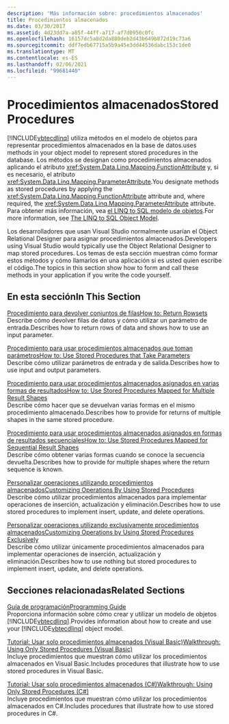 ```yaml
---
description: 'Más información sobre: procedimientos almacenados'
title: Procedimientos almacenados
ms.date: 03/30/2017
ms.assetid: 4d23dd7a-a85f-44ff-a717-af7d0950c0fc
ms.openlocfilehash: 16157dc5a8d2da880deb2d43b649b872d19c73a6
ms.sourcegitcommit: ddf7edb67715a5b9a45e3dd44536dabc153c1de0
ms.translationtype: MT
ms.contentlocale: es-ES
ms.lasthandoff: 02/06/2021
ms.locfileid: "99681440"
---
```

# <a name="stored-procedures"></a><span data-ttu-id="6ec01-103">Procedimientos almacenados</span><span class="sxs-lookup"><span data-stu-id="6ec01-103">Stored Procedures</span></span>

[!INCLUDE[vbtecdlinq](../../../../../../includes/vbtecdlinq-md.md)] <span data-ttu-id="6ec01-104">utiliza métodos en el modelo de objetos para representar procedimientos almacenados en la base de datos.</span><span class="sxs-lookup"><span data-stu-id="6ec01-104">uses methods in your object model to represent stored procedures in the database.</span></span> <span data-ttu-id="6ec01-105">Los métodos se designan como procedimientos almacenados aplicando el atributo <xref:System.Data.Linq.Mapping.FunctionAttribute> y, si es necesario, el atributo <xref:System.Data.Linq.Mapping.ParameterAttribute>.</span><span class="sxs-lookup"><span data-stu-id="6ec01-105">You designate methods as stored procedures by applying the <xref:System.Data.Linq.Mapping.FunctionAttribute> attribute and, where required, the <xref:System.Data.Linq.Mapping.ParameterAttribute> attribute.</span></span> <span data-ttu-id="6ec01-106">Para obtener más información, vea [el LINQ to SQL modelo de objetos](the-linq-to-sql-object-model.md).</span><span class="sxs-lookup"><span data-stu-id="6ec01-106">For more information, see [The LINQ to SQL Object Model](the-linq-to-sql-object-model.md).</span></span>  
  
 <span data-ttu-id="6ec01-107">Los desarrolladores que usan Visual Studio normalmente usarían el Object Relational Designer para asignar procedimientos almacenados.</span><span class="sxs-lookup"><span data-stu-id="6ec01-107">Developers using Visual Studio would typically use the Object Relational Designer to map stored procedures.</span></span> <span data-ttu-id="6ec01-108">Los temas de esta sección muestran cómo formar estos métodos y cómo llamarlos en una aplicación si es usted quien escribe el código.</span><span class="sxs-lookup"><span data-stu-id="6ec01-108">The topics in this section show how to form and call these methods in your application if you write the code yourself.</span></span>  
  
## <a name="in-this-section"></a><span data-ttu-id="6ec01-109">En esta sección</span><span class="sxs-lookup"><span data-stu-id="6ec01-109">In This Section</span></span>  

 [<span data-ttu-id="6ec01-110">Procedimiento para devolver conjuntos de filas</span><span class="sxs-lookup"><span data-stu-id="6ec01-110">How to: Return Rowsets</span></span>](how-to-return-rowsets.md)  
 <span data-ttu-id="6ec01-111">Describe cómo devolver filas de datos y cómo utilizar un parámetro de entrada.</span><span class="sxs-lookup"><span data-stu-id="6ec01-111">Describes how to return rows of data and shows how to use an input parameter.</span></span>  
  
 [<span data-ttu-id="6ec01-112">Procedimiento para usar procedimientos almacenados que toman parámetros</span><span class="sxs-lookup"><span data-stu-id="6ec01-112">How to: Use Stored Procedures that Take Parameters</span></span>](how-to-use-stored-procedures-that-take-parameters.md)  
 <span data-ttu-id="6ec01-113">Describe cómo utilizar parámetros de entrada y de salida.</span><span class="sxs-lookup"><span data-stu-id="6ec01-113">Describes how to use input and output parameters.</span></span>  
  
 [<span data-ttu-id="6ec01-114">Procedimiento para usar procedimientos almacenados asignados en varias formas de resultados</span><span class="sxs-lookup"><span data-stu-id="6ec01-114">How to: Use Stored Procedures Mapped for Multiple Result Shapes</span></span>](how-to-use-stored-procedures-mapped-for-multiple-result-shapes.md)  
 <span data-ttu-id="6ec01-115">Describe cómo hacer que se devuelvan varias formas en el mismo procedimiento almacenado.</span><span class="sxs-lookup"><span data-stu-id="6ec01-115">Describes how to provide for returns of multiple shapes in the same stored procedure.</span></span>  
  
 [<span data-ttu-id="6ec01-116">Procedimiento para usar procedimientos almacenados asignados en formas de resultados secuenciales</span><span class="sxs-lookup"><span data-stu-id="6ec01-116">How to: Use Stored Procedures Mapped for Sequential Result Shapes</span></span>](how-to-use-stored-procedures-mapped-for-sequential-result-shapes.md)  
 <span data-ttu-id="6ec01-117">Describe cómo obtener varias formas cuando se conoce la secuencia devuelta.</span><span class="sxs-lookup"><span data-stu-id="6ec01-117">Describes how to provide for multiple shapes where the return sequence is known.</span></span>  
  
 [<span data-ttu-id="6ec01-118">Personalizar operaciones utilizando procedimientos almacenados</span><span class="sxs-lookup"><span data-stu-id="6ec01-118">Customizing Operations By Using Stored Procedures</span></span>](customizing-operations-by-using-stored-procedures.md)  
 <span data-ttu-id="6ec01-119">Describe cómo utilizar procedimientos almacenados para implementar operaciones de inserción, actualización y eliminación.</span><span class="sxs-lookup"><span data-stu-id="6ec01-119">Describes how to use stored procedures to implement insert, update, and delete operations.</span></span>  
  
 [<span data-ttu-id="6ec01-120">Personalizar operaciones utilizando exclusivamente procedimientos almacenados</span><span class="sxs-lookup"><span data-stu-id="6ec01-120">Customizing Operations by Using Stored Procedures Exclusively</span></span>](customizing-operations-by-using-stored-procedures-exclusively.md)  
 <span data-ttu-id="6ec01-121">Describe cómo utilizar únicamente procedimientos almacenados para implementar operaciones de inserción, actualización y eliminación.</span><span class="sxs-lookup"><span data-stu-id="6ec01-121">Describes how to use nothing but stored procedures to implement insert, update, and delete operations.</span></span>  
  
## <a name="related-sections"></a><span data-ttu-id="6ec01-122">Secciones relacionadas</span><span class="sxs-lookup"><span data-stu-id="6ec01-122">Related Sections</span></span>  

 [<span data-ttu-id="6ec01-123">Guía de programación</span><span class="sxs-lookup"><span data-stu-id="6ec01-123">Programming Guide</span></span>](programming-guide.md)  
 <span data-ttu-id="6ec01-124">Proporciona información sobre cómo crear y utilizar un modelo de objetos [!INCLUDE[vbtecdlinq](../../../../../../includes/vbtecdlinq-md.md)].</span><span class="sxs-lookup"><span data-stu-id="6ec01-124">Provides information about how to create and use your [!INCLUDE[vbtecdlinq](../../../../../../includes/vbtecdlinq-md.md)] object model.</span></span>  
  
 [<span data-ttu-id="6ec01-125">Tutorial: Usar solo procedimientos almacenados (Visual Basic)</span><span class="sxs-lookup"><span data-stu-id="6ec01-125">Walkthrough: Using Only Stored Procedures (Visual Basic)</span></span>](walkthrough-using-only-stored-procedures-visual-basic.md)  
 <span data-ttu-id="6ec01-126">Incluye procedimientos que muestran cómo utilizar los procedimientos almacenados en Visual Basic.</span><span class="sxs-lookup"><span data-stu-id="6ec01-126">Includes procedures that illustrate how to use stored procedures in Visual Basic.</span></span>  
  
 [<span data-ttu-id="6ec01-127">Tutorial: Usar solo procedimientos almacenados (C#)</span><span class="sxs-lookup"><span data-stu-id="6ec01-127">Walkthrough: Using Only Stored Procedures (C#)</span></span>](walkthrough-using-only-stored-procedures-csharp.md)  
 <span data-ttu-id="6ec01-128">Incluye procedimientos que muestran cómo utilizar los procedimientos almacenados en C#.</span><span class="sxs-lookup"><span data-stu-id="6ec01-128">Includes procedures that illustrate how to use stored procedures in C#.</span></span>
